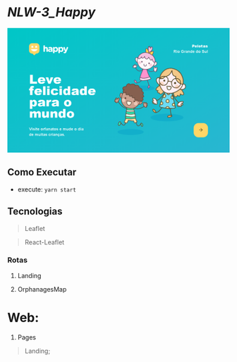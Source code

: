 # _NLW-3_Happy_

![](../assets/landing.png)

## Como Executar
- execute: `yarn start`


## Tecnologias 

> Leaflet

> React-Leaflet

### Rotas

1. Landing

2. OrphanagesMap

# Web:

1. Pages

>Landing;


